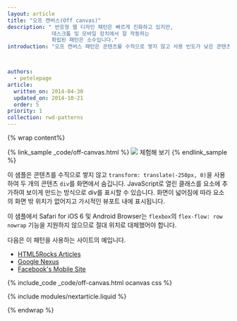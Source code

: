 ```yaml
---
layout: article
title: "오프 캔버스(Off canvas)"
description: " 반응형 웹 디자인 패턴은 빠르게 진화하고 있지만,
              데스크톱 및 모바일 장치에서 잘 작동하는
              확립된 패턴은 소수입니다."
introduction: "오프 캔버스 패턴은 콘텐츠를 수직으로 쌓지 않고 사용 빈도가 낮은 콘텐츠(예: 탐색 또는 앱 메뉴)를 화면 밖에 배치하고, 화면 크기가 충분히 커지면 표시하고, 작은 화면에서는 클릭했을 때만 보여줍니다."



authors:
  - petelepage
article:
  written_on: 2014-04-30
  updated_on: 2014-10-21
  order: 5
priority: 1
collection: rwd-patterns
---
```


{% wrap content%}

{% link_sample _code/off-canvas.html %}
  <img src="imgs/off-canvas.svg">
  체험해 보기
{% endlink_sample %}

이 샘플은 콘텐츠를 수직으로 쌓지 않고 `transform: translate(-250px, 0)`을 사용하여 두 개의 콘텐츠
`div`를 화면에서 숨깁니다.  JavaScript로 열린 클래스를 요소에 추가하여 보이게 만드는 방식으로 div를 표시할 수 있습니다.
  화면이 넓어짐에 따라 요소의 화면 밖 위치가 없어지고 가시적인 뷰포트 내에 표시됩니다.



이 샘플에서 Safari for iOS 6 및 Android Browser는 `flexbox`의 `flex-flow: row nowrap` 기능을 지원하지 않으므로 절대 위치로 대체했어야 합니다.



다음은 이 패턴을 사용하는 사이트의 예입니다.

 * [HTML5Rocks
  Articles](http://www.html5rocks.com/en/tutorials/developertools/async-call-stack/)
 * [Google Nexus](http://www.google.com/nexus/)
 * [Facebook's Mobile Site](https://m.facebook.com/)

{% include_code _code/off-canvas.html ocanvas css %}

{% include modules/nextarticle.liquid %}

{% endwrap %}
